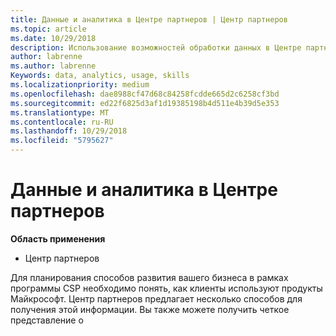 ```yaml
---
title: Данные и аналитика в Центре партнеров | Центр партнеров
ms.topic: article
ms.date: 10/29/2018
description: Использование возможностей обработки данных в Центре партнеров для эффективного анализа потребностей клиентов
author: labrenne
ms.author: labrenne
Keywords: data, analytics, usage, skills
ms.localizationpriority: medium
ms.openlocfilehash: dae8988cf47d68c84258fcdde665d2c6258cf3bd
ms.sourcegitcommit: ed22f6825d3af1d19385198b4d511e4b39d5e353
ms.translationtype: MT
ms.contentlocale: ru-RU
ms.lasthandoff: 10/29/2018
ms.locfileid: "5795627"
---
```

# <a name="data-and-analytics-in-partner-center"></a>Данные и аналитика в Центре партнеров

**Область применения**

- Центр партнеров

Для планирования способов развития вашего бизнеса в рамках программы CSP необходимо понять, как клиенты используют продукты Майкрософт. Центр партнеров предлагает несколько способов для получения этой информации. Вы также можете получить четкое представление о 